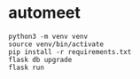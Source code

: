 # automeet

```
python3 -m venv venv
source venv/bin/activate
pip install -r requirements.txt
flask db upgrade
flask run
```
